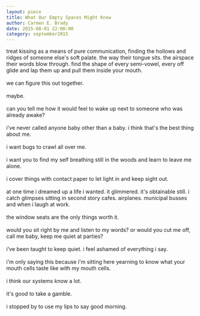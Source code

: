 ```yaml
---
layout: piece
title: What Our Empty Spaces Might Know
author: Carmen E. Brady
date: 2015-08-01 22:00:00
category: september2015
---
```

treat kissing as a means of pure communication, finding the hollows and ridges of someone else's soft palate. the way their tongue sits. the airspace their words blow through. find the shape of every semi-vowel, every off glide and lap them up and pull them inside your mouth.</br>
</br>
we can figure this out together.</br>
</br>
maybe.</br>
</br>
can you tell me how it would feel to wake up next to someone who was already awake?</br>
</br>
i've never called anyone baby other than a baby. i think that's the best thing about me.</br>
</br>
i want bugs to crawl all over me.</br>
</br>
i want you to find my self breathing still in the woods and learn to leave me alone.</br>
</br>
i cover things with contact paper to let light in and keep sight out.</br>
</br>
at one time i dreamed up a life i wanted. it glimmered. it's obtainable still. i catch glimpses sitting in second story cafes. airplanes. municipal busses and when i laugh at work.</br>
</br>
the window seats are the only things worth it.</br>
</br>
would you sit right by me and listen to my words? or would you cut me off, call me baby, keep me quiet at parties?</br>
</br>
i've been taught to keep quiet. i feel ashamed of everything i say.</br>
</br>
i'm only saying this because i'm sitting here yearning to know what your mouth cells taste like with my mouth cells.</br>
</br>
i think our systems know a lot.</br>
</br>
it's good to take a gamble.</br>
</br>
i stopped by to use my lips to say good morning.